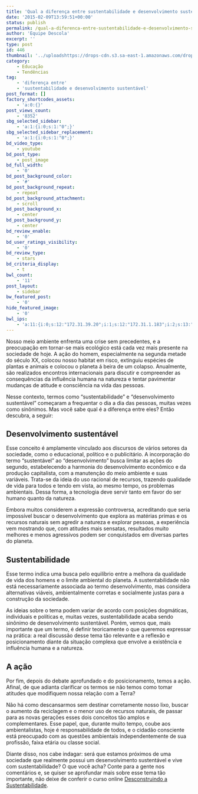 ```yaml
---
title: 'Qual a diferença entre sustentabilidade e desenvolvimento sustentável?'
date: '2015-02-09T13:59:51+00:00'
status: publish
permalink: /qual-a-diferenca-entre-sustentabilidade-e-desenvolvimento-sustentavel
author: 'Equipe Descola'
excerpt: ''
type: post
id: 446
thumbnail: '../uploadshttps://drops-cdn.s3.sa-east-1.amazonaws.com/drops-new/wp-content/uploads/2015/02/09135951/Y1hediOeRoya666XCjYg_forest-1138x640-150x150.jpg'
category:
    - Educação
    - Tendências
tag:
    - 'diferença entre'
    - 'sustentabilidade e desenvolvimento sustentável'
post_format: []
factory_shortcodes_assets:
    - 'a:0:{}'
post_views_count:
    - '8352'
sbg_selected_sidebar:
    - 'a:1:{i:0;s:1:"0";}'
sbg_selected_sidebar_replacement:
    - 'a:1:{i:0;s:1:"0";}'
bd_video_type:
    - youtube
bd_post_type:
    - post_image
bd_full_width:
    - '0'
bd_post_background_color:
    - '#'
bd_post_background_repeat:
    - repeat
bd_post_background_attachment:
    - scroll
bd_post_background_x:
    - center
bd_post_background_y:
    - center
bd_review_enable:
    - '0'
bd_user_ratings_visibility:
    - '0'
bd_review_type:
    - stars
bd_criteria_display:
    - t
bwl_count:
    - '11'
post_layout:
    - sidebar
bw_featured_post:
    - '0'
hide_featured_image:
    - '0'
bwl_ips:
    - 'a:11:{i:0;s:12:"172.31.39.20";i:1;s:12:"172.31.1.183";i:2;s:13:"172.31.17.155";i:3;s:13:"172.31.32.155";i:4;s:13:"172.31.39.112";i:5;s:13:"172.31.63.206";i:6;s:13:"172.31.18.221";i:7;s:12:"172.31.37.47";i:8;s:13:"172.31.64.219";i:9;s:13:"172.31.55.186";i:10;s:12:"172.31.53.85";}'
---
```

Nosso meio ambiente enfrenta uma crise sem precedentes, e a preocupação em tornar-se mais ecológico está cada vez mais presente na sociedade de hoje. A ação do homem, especialmente na segunda metade do século XX, colocou nosso habitat em risco, extinguiu espécies de plantas e animais e colocou o planeta á beira de um colapso. Anualmente, são realizados encontros internacionais para discutir e compreender as consequências da influência humana na natureza e tentar pavimentar mudanças de atitude e consciência na vida das pessoas.

Nesse contexto, termos como “sustentabilidade” e “desenvolvimento sustentável” começaram a frequentar o dia a dia das pessoas, muitas vezes como sinônimos. Mas você sabe qual é a diferença entre eles? Então descubra, a seguir:

**Desenvolvimento sustentável**
-------------------------------

Esse conceito é amplamente vinculado aos discursos de vários setores da sociedade, como o educacional, político e o publicitário. A incorporação do termo “sustentável” ao “desenvolvimento” busca limitar as ações do segundo, estabelecendo a harmonia do desenvolvimento econômico e da produção capitalista, com a manutenção do meio ambiente e suas variáveis. Trata-se da ideia do uso racional de recursos, trazendo qualidade de vida para todos e tendo em vista, ao mesmo tempo, os problemas ambientais. Dessa forma, a tecnologia deve servir tanto em favor do ser humano quanto da natureza.

Embora muitos considerem a expressão controversa, acreditando que seria impossível buscar o desenvolvimento que explora as matérias primas e os recursos naturais sem agredir a natureza e explorar pessoas, a experiência vem mostrando que, com atitudes mais sensatas, resultados muito melhores e menos agressivos podem ser conquistados em diversas partes do planeta.

**Sustentabilidade**
--------------------

Esse termo indica uma busca pelo equilíbrio entre a melhora da qualidade de vida dos homens e o limite ambiental do planeta. A sustentabilidade não está necessariamente associada ao termo desenvolvimento, mas considera alternativas viáveis, ambientalmente corretas e socialmente justas para a construção da sociedade.

As ideias sobre o tema podem variar de acordo com posições dogmáticas, individuais e políticas e, muitas vezes, sustentabilidade acaba sendo sinônimo de desenvolvimento sustentável. Porém, vemos que, mais importante que um termo, é definir teoricamente o que queremos expressar na prática: a real discussão desse tema tão relevante e a reflexão e posicionamento diante da situação complexa que envolve a existência e influência humana e a natureza.

**A ação**
----------

Por fim, depois do debate aprofundado e do posicionamento, temos a ação. Afinal, de que adianta clarificar os termos se não temos como tomar atitudes que modifiquem nossa relação com a Terra?

Não há como descansarmos sem destinar corretamente nosso lixo, buscar o aumento da reciclagem e o menor uso de recursos naturais, de passar para as novas gerações esses dois conceitos tão amplos e complementares. Esse papel, que, durante muito tempo, coube aos ambientalistas, hoje é responsabilidade de todos, e o cidadão consciente está preocupado com as questões ambientais independentemente de sua profissão, faixa etária ou classe social.

Diante disso, nos cabe indagar: será que estamos próximos de uma sociedade que realmente possui um desenvolvimento sustentável e vive com sustentabilidade? O que você acha? Conte para a gente nos comentários e, se quiser se aprofundar mais sobre esse tema tão importante, não deixe de conferir o curso online [Desconstruindo a Sustentabilidade](http://descola.org/curso/5/desconstruindo-a-sustentabilidade).